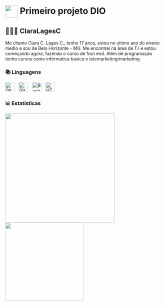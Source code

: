<h1>
    <a href="https://www.dio.me/">
     <img align="center" width="40px" src="https://hermes.digitalinnovation.one/assets/diome/logo-minimized.png"></a>
    <span> Primeiro projeto DIO </span>
</h1>

## 👩🏼‍💻 ClaraLagesC
Me chamo Clara C. Lages C., tenho 17 anos, estou no ultimo ano do ensino medio e sou de Belo Horizonte - MG.
Me encontrei na área de T.i e estou começando agora, fazendo o curso de fron end.
Além de programação tenho cursos como infórmatica basica e telemarketing/marketing

### 📚 Linguagens 

<img align="left" alt="Git" width="30px" style="padding-right:10px;" src="https://cdn.jsdelivr.net/gh/devicons/devicon/icons/git/git-original.svg" />
<img align="left" alt="GitHub" width="30px" style="padding-right:10px;" src="https://cdn.jsdelivr.net/gh/devicons/devicon/icons/github/github-original.svg" />
<img align="left" alt="Bash" width="30px" style="padding-right:10px;" src="https://cdn.jsdelivr.net/gh/devicons/devicon/icons/bash/bash-original.svg" />
<img align="left" alt="HTML" width="30px" style="padding-right:10px;" src="https://cdn.jsdelivr.net/gh/devicons/devicon/icons/html5/html5-plain.svg" />

<br/>
<br/>

### 📊 Estatísticas
<img align="left" width="350" stye="padding-right: 10px;" src="https://github-readme-stats.vercel.app/api?username=ClaraLagesC&show_icons=true&theme=radical&locale=pt-br"/>
<img align="left" width="250" stye="padding-right: 10px;" src="https://github-readme-stats.vercel.app/api/top-langs/?username=ClaraLagesC&theme=radical&layout=compact&custom_title=Linguagens"/>

